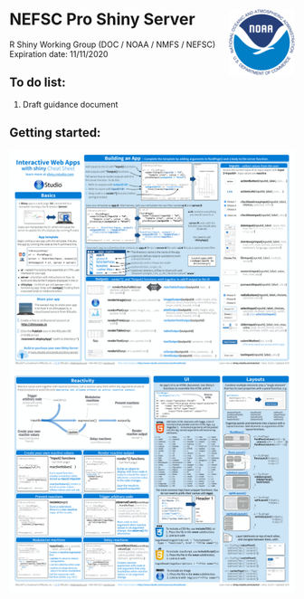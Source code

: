 # NEFSC Pro Shiny Server<img src="images/noaa.png" align="right" width="116" />
R Shiny Working Group (DOC / NOAA / NMFS / NEFSC)
Expiration date: 11/11/2020

## To do list:
1. Draft guidance document

## Getting started:
![](images/shiny-cheatsheet-1.png)
![](images/shiny-cheatsheet-2.png)
